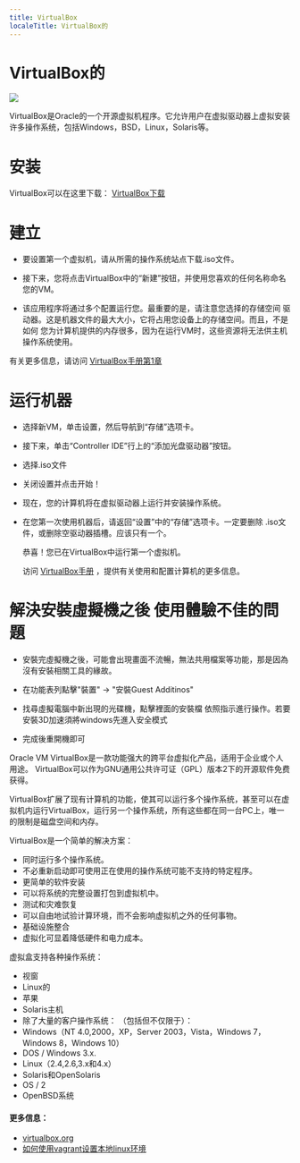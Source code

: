 ```yaml
---
title: VirtualBox
localeTitle: VirtualBox的
---
```

# VirtualBox的

![](https://upload.wikimedia.org/wikipedia/commons/d/d5/Virtualbox_logo.png)

VirtualBox是Oracle的一个开源虚拟机程序。它允许用户在虚拟驱动器上虚拟安装许多操作系统，包括Windows，BSD，Linux，Solaris等。

# 安装

VirtualBox可以在这里下载： [VirtualBox下载](https://www.virtualbox.org/wiki/Downloads)

# 建立

*   要设置第一个虚拟机，请从所需的操作系统站点下载.iso文件。
    
*   接下来，您将点击VirtualBox中的“新建”按钮，并使用您喜欢的任何名称命名您的VM。
    
*   该应用程序将通过多个配置运行您。最重要的是，请注意您选择的存储空间 驱动器。这是机器文件的最大大小，它将占用您设备上的存储空间。而且，不是如何 您为计算机提供的内存很多，因为在运行VM时，这些资源将无法供主机操作系统使用。
    

有关更多信息，请访问 [VirtualBox手册第1章](https://www.virtualbox.org/manual/ch01.html)

# 运行机器

*   选择新VM，单击设置，然后导航到“存储”选项卡。
    
*   接下来，单击“Controller IDE”行上的“添加光盘驱动器”按钮。
    
*   选择.iso文件
    
*   关闭设置并点击开始！
    
*   现在，您的计算机将在虚拟驱动器上运行并安装操作系统。
    
*   在您第一次使用机器后，请返回“设置”中的“存储”选项卡。一定要删除 .iso文件，或删除空驱动器插槽。应该只有一个。
    
    恭喜！您已在VirtualBox中运行第一个虚拟机。
    
    访问 [VirtualBox手册](https://www.virtualbox.org/manual/UserManual.html) ，提供有关使用和配置计算机的更多信息。
    
# 解決安裝虛擬機之後 使用體驗不佳的問題

*   安裝完虛擬機之後，可能會出現畫面不流暢，無法共用檔案等功能，那是因為沒有安裝相關工具的緣故。

*   在功能表列點擊"裝置" -> "安裝Guest Additinos"

*   找尋虛擬電腦中新出現的光碟機，點擊裡面的安裝檔 依照指示進行操作。若要安裝3D加速須將windows先進入安全模式

*   完成後重開機即可
    

Oracle VM VirtualBox是一款功能强大的跨平台虚拟化产品，适用于企业或个人用途。 VirtualBox可以作为GNU通用公共许可证（GPL）版本2下的开源软件免费获得。

VirtualBox扩展了现有计算机的功能，使其可以运行多个操作系统，甚至可以在虚拟机内运行VirtualBox，运行另一个操作系统，所有这些都在同一台PC上，唯一的限制是磁盘空间和内存。

VirtualBox是一个简单的解决方案：

*   同时运行多个操作系统。
*   不必重新启动即可使用正在使用的操作系统可能不支持的特定程序。
*   更简单的软件安装
*   可以将系统的完整设置打包到虚拟机中。
*   测试和灾难恢复
*   可以自由地试验计算环境，而不会影响虚拟机之外的任何事物。
*   基础设施整合
*   虚拟化可显着降低硬件和电力成本。

虚拟盒支持各种操作系统：

*   视窗
*   Linux的
*   苹果
*   Solaris主机
*   除了大量的客户操作系统： （包括但不仅限于）：
*   Windows（NT 4.0,2000，XP，Server 2003，Vista，Windows 7，Windows 8，Windows 10）
*   DOS / Windows 3.x.
*   Linux（2.4,2.6,3.x和4.x）
*   Solaris和OpenSolaris
*   OS / 2
*   OpenBSD系统

#### 更多信息：

*   [virtualbox.org](https://www.virtualbox.org)
*   [如何使用vagrant设置本地linux环境](https://medium.com/@JohnFoderaro/how-to-set-up-a-local-linux-environment-with-vagrant-163f0ba4da77)
